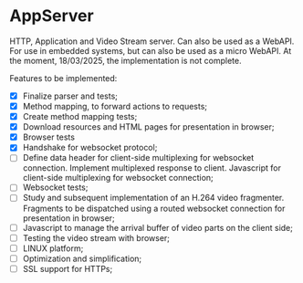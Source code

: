 # AppServer
HTTP, Application and Video Stream server. Can also be used as a WebAPI.
For use in embedded systems, but can also be used as a micro WebAPI.
At the moment, 18/03/2025, the implementation is not complete.

Features to be implemented:

- [X] Finalize parser and tests;
- [X] Method mapping, to forward actions to requests;
- [X] Create method mapping tests;
- [X] Download resources and HTML pages for presentation in browser;
- [X] Browser tests
- [X] Handshake for websocket protocol;
- [ ] Define data header for client-side multiplexing for websocket connection. Implement multiplexed response to client.
Javascript for client-side multiplexing for websocket connection;
- [ ] Websocket tests;
- [ ] Study and subsequent implementation of an H.264 video fragmenter. Fragments to be dispatched using a routed websocket connection for presentation in browser;
- [ ] Javascript to manage the arrival buffer of video parts on the client side;
- [ ] Testing the video stream with browser;
- [ ] LINUX platform;
- [ ] Optimization and simplification;
- [ ] SSL support for HTTPs;
